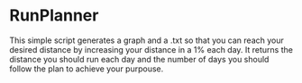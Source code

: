 # RunPlanner
This simple script generates a graph and a .txt so that you can reach your desired distance by increasing your distance in a 1% each day. 
It returns the distance you should run each day and the number of days you should follow the plan to achieve your purpouse.  
